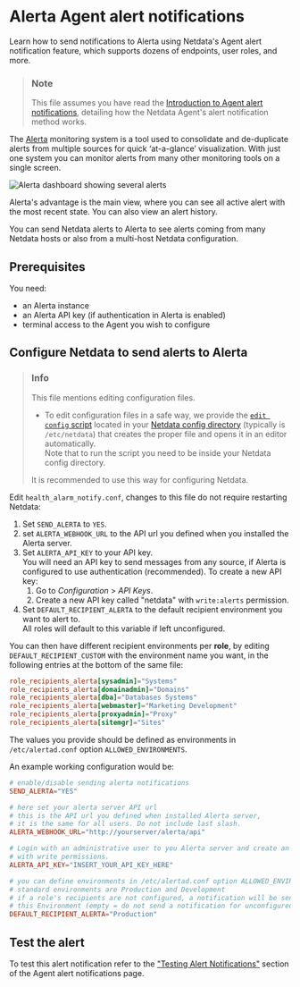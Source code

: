 # Alerta Agent alert notifications

Learn how to send notifications to Alerta using Netdata's Agent alert notification feature, which supports dozens of endpoints, user roles, and more.

> ### Note
>
> This file assumes you have read the [Introduction to Agent alert notifications](https://github.com/netdata/netdata/blob/master/health/notifications/README.md), detailing how the Netdata Agent's alert notification method works.

The [Alerta](https://alerta.io) monitoring system is a tool used to consolidate and de-duplicate alerts from multiple sources for quick ‘at-a-glance’ visualization.
With just one system you can monitor alerts from many other monitoring tools on a single screen.

![Alerta dashboard showing several alerts](https://docs.alerta.io/_images/alerta-screen-shot-3.png)

Alerta's advantage is the main view, where you can see all active alert with the most recent state.
You can also view an alert history.

You can send Netdata alerts to Alerta to see alerts coming from many Netdata hosts or also from a multi-host Netdata configuration.

## Prerequisites

You need:

- an Alerta instance
- an Alerta API key (if authentication in Alerta is enabled)
- terminal access to the Agent you wish to configure

## Configure Netdata to send alerts to Alerta

> ### Info
>
> This file mentions editing configuration files.  
>
> - To edit configuration files in a safe way, we provide the [`edit config` script](https://github.com/netdata/netdata/blob/master/docs/configure/nodes.md#use-edit-config-to-edit-configuration-files) located in your [Netdata config directory](https://github.com/netdata/netdata/blob/master/docs/configure/nodes.md#the-netdata-config-directory) (typically is `/etc/netdata`) that creates the proper file and opens it in an editor automatically.  
> Note that to run the script you need to be inside your Netdata config directory.
>
> It is recommended to use this way for configuring Netdata.

Edit `health_alarm_notify.conf`, changes to this file do not require restarting Netdata:

1. Set `SEND_ALERTA` to `YES`.
2. set `ALERTA_WEBHOOK_URL` to the API url you defined when you installed the Alerta server.
3. Set `ALERTA_API_KEY` to your API key.  
   You will need an API key to send messages from any source, if Alerta is configured to use authentication (recommended). To create a new API key:  
   1. Go to *Configuration* > *API Keys*.
   2. Create a new API key called "netdata" with `write:alerts` permission.
4. Set `DEFAULT_RECIPIENT_ALERTA` to the default recipient environment you want to alert to.  
   All roles will default to this variable if left unconfigured.

You can then have different recipient environments per **role**, by editing `DEFAULT_RECIPIENT_CUSTOM` with the environment name you want, in the following entries at the bottom of the same file:

```conf
role_recipients_alerta[sysadmin]="Systems"
role_recipients_alerta[domainadmin]="Domains"
role_recipients_alerta[dba]="Databases Systems"
role_recipients_alerta[webmaster]="Marketing Development"
role_recipients_alerta[proxyadmin]="Proxy"
role_recipients_alerta[sitemgr]="Sites"
```

The values you provide should be defined as environments in `/etc/alertad.conf` option `ALLOWED_ENVIRONMENTS`.

An example working configuration would be:

```conf
# enable/disable sending alerta notifications
SEND_ALERTA="YES"

# here set your alerta server API url
# this is the API url you defined when installed Alerta server, 
# it is the same for all users. Do not include last slash.
ALERTA_WEBHOOK_URL="http://yourserver/alerta/api"

# Login with an administrative user to you Alerta server and create an API KEY
# with write permissions.
ALERTA_API_KEY="INSERT_YOUR_API_KEY_HERE"

# you can define environments in /etc/alertad.conf option ALLOWED_ENVIRONMENTS
# standard environments are Production and Development
# if a role's recipients are not configured, a notification will be send to
# this Environment (empty = do not send a notification for unconfigured roles):
DEFAULT_RECIPIENT_ALERTA="Production"
```

## Test the alert

To test this alert notification refer to the ["Testing Alert Notifications"](https://github.com/netdata/netdata/blob/master/health/notifications/README.md#testing-alert-notifications) section of the Agent alert notifications page.
